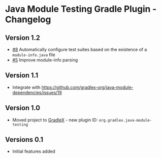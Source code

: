 # Java Module Testing Gradle Plugin - Changelog

## Version 1.2
* [#8](https://github.com/gradlex-org/java-module-testing/issues/8) Automatically configure test suites based on the existence of a `module-info.java` file
* [#5](https://github.com/gradlex-org/java-module-testing/issues/5) Improve module-info parsing

## Version 1.1
* Integrate with https://github.com/gradlex-org/java-module-dependencies/issues/19

## Version 1.0
* Moved project to [GradleX](https://gradlex.org) - new plugin ID: `org.gradlex.java-module-testing`

## Versions 0.1
* Initial features added

